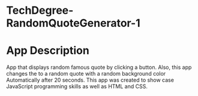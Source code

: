 # TechDegree-RandomQuoteGenerator-1

# App Description
App that displays random famous quote by clicking a button. Also, this app changes the to a random quote with a random background color
Automatically after 20 seconds. This app was created to show case JavaScript programming skills as well as HTML and CSS.





